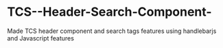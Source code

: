 # TCS--Header-Search-Component-
Made TCS header component and search tags features using handlebarjs and Javascript features
